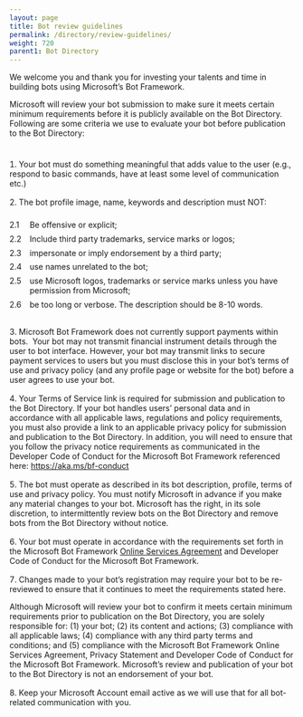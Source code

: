 ```yaml
---
layout: page
title: Bot review guidelines
permalink: /directory/review-guidelines/
weight: 720
parent1: Bot Directory
---
```


<style>
      ol.list-counter {
        padding:1ex 0;
        counter-reset: category;
        list-style-position: inside;
      }
      ol.list-counter > li {
        margin-top: 1rem;
        margin-bottom: 1rem;
        counter-increment: category;
      }
      
      ol.list-counter ol {
        padding:1ex 0;
        list-style-type: decimal;
        list-style-position: inside;
        margin-left: 2em;
        margin-bottom: 1em;        
      }
      ol.list-counter ol li {
        position: relative;        
        display: block;
        counter-increment: item;
        padding-left: 1ex;
        padding-bottom: 1ex;
      }
      
      ol.list-counter ol li:firt-child {
        position: relative;        
        display: block;
        counter-reset: item;
      }
      
      ol.list-counter  ol  li:before {
        position: absolute;        
        content: counter(category)'.'counter(item);
        left: -2em;
        text-align: right;        
      }

    </style>

We welcome you and thank you for investing your talents and time in building bots using Microsoft’s Bot Framework.

Microsoft will review your bot submission to make sure it meets certain minimum requirements before it is publicly available on the Bot Directory. Following are some criteria we use to evaluate your bot before publication to the Bot Directory:

<section>
    <ol class="list-counter">
<li>Your bot must do something meaningful that adds value to the user (e.g., respond to basic commands, have at least some level of communication etc.)</li>

<li>The bot profile image, name, keywords and description must NOT:</li>
<ol>
<li>Be offensive or explicit;</li>
<li>Include third party trademarks, service marks or logos;</li>
<li>impersonate or imply endorsement by a third party;</li>
<li>use names unrelated to the bot;</li>
<li>use Microsoft logos, trademarks or service marks unless you have permission from Microsoft;</li>
<li>be too long or verbose. The description should be 8-10 words.</li>
</ol>
<li>Microsoft Bot Framework does not currently support payments within bots.  Your bot may not transmit financial instrument details through the user to bot interface. However, your bot may transmit links to secure payment services to users but you must disclose this in your bot’s terms of use and privacy policy (and any profile page or website for the bot) before a user agrees to use your bot. </li>
<li>Your Terms of Service link is required for submission and publication to the Bot Directory. If your bot handles users’ personal data and in accordance with all applicable laws, regulations and policy requirements, you must also provide a link to an applicable privacy policy for submission and publication to the Bot Directory. In addition, you will need to ensure that you follow the privacy notice requirements as communicated in the Developer Code of Conduct for the Microsoft Bot Framework referenced here: <a href="https://aka.ms/bf-conduct" class="uri">https://aka.ms/bf-conduct</a></li>
<li>The bot must operate as described in its bot description, profile, terms of use and privacy policy. You must notify Microsoft in advance if you make any material changes to your bot. Microsoft has the right, in its sole discretion, to intermittently review bots on the Bot Directory and remove bots from the Bot Directory without notice.</li>
<li>Your bot must operate in accordance with the requirements set forth in the Microsoft Bot Framework <a href="https://www.botframework.com/Content/Microsoft-Bot-Framework-Preview-Online-Services-Agreement.htm">Online Services Agreement</a> and Developer Code of Conduct for the Microsoft Bot Framework.</li>
<li>Changes made to your bot’s registration may require your bot to be re-reviewed to ensure that it continues to meet the requirements stated here.</p>
<p>Although Microsoft will review your bot to confirm it meets certain minimum requirements prior to publication on the Bot Directory, you are solely responsible for: (1) your bot; (2) its content and actions; (3) compliance with all applicable laws; (4) compliance with any third party terms and conditions; and (5) compliance with the Microsoft Bot Framework Online Services Agreement, Privacy Statement and Developer Code of Conduct for the Microsoft Bot Framework. Microsoft’s review and publication of your bot to the Bot Directory is not an endorsement of your bot.</li>
<li>Keep your Microsoft Account email active as we will use that for all bot-related communication with you.</li>
    </ol>
  </section>